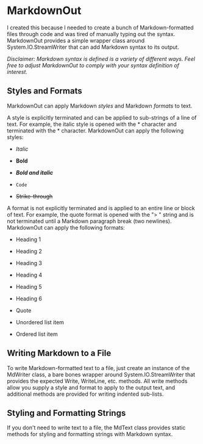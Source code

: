 # MarkdownOut

I created this because I needed to create a bunch of Markdown-formatted files through code and was tired of manually typing out the syntax. MarkdownOut provides a simple wrapper class around System.IO.StreamWriter that can add Markdown syntax to its output.

*Disclaimer: Markdown syntax is defined is a variety of different ways. Feel free to adjust MarkdownOut to comply with your syntax definition of interest.*

## Styles and Formats

MarkdownOut can apply Markdown *styles* and Markdown *formats* to text.

A style is explicitly terminated and can be applied to sub-strings of a line of text. For example, the italic style is opened with the \* character and terminated with the \* character. MarkdownOut can apply the following styles:

- *Italic*

- **Bold**

- ***Bold and italic***

- `Code`

- ~~Strike-through~~

A format is not explicitly terminated and is applied to an entire line or block of text. For example, the quote format is opened with the "> " string and is not terminated until a Markdown paragraph break (two newlines). MarkdownOut can apply the following formats:

- Heading 1

- Heading 2

- Heading 3

- Heading 4

- Heading 5

- Heading 6

- Quote

- Unordered list item

- Ordered list item

## Writing Markdown to a File

To write Markdown-formatted text to a file, just create an instance of the MdWriter class, a bare bones wrapper around System.IO.StreamWriter that provides the expected Write, WriteLine, etc. methods. All write methods allow you supply a style and format to apply to the output text, and additional methods are provided for writing indented sub-lists.

## Styling and Formatting Strings

If you don't need to write text to a file, the MdText class provides static methods for styling and formatting strings with Markdown syntax.